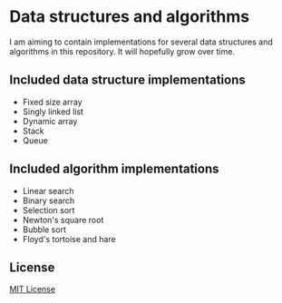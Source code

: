 # Data structures and algorithms
I am aiming to contain implementations for several data structures and algorithms in this repository.
It will hopefully grow over time.

## Included data structure implementations
- Fixed size array
- Singly linked list
- Dynamic array
- Stack
- Queue

## Included algorithm implementations
- Linear search
- Binary search
- Selection sort
- Newton's square root
- Bubble sort
- Floyd's tortoise and hare

## License
[MIT License](https://github.com/iozsaygi/dsaa/blob/main/LICENSE)